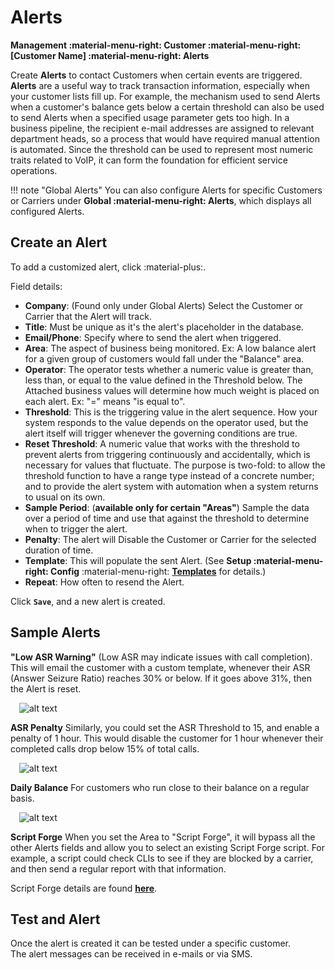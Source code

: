 # Alerts
**Management :material-menu-right: Customer :material-menu-right: [Customer Name] :material-menu-right: Alerts**

Create **Alerts** to contact Customers when certain events are triggered. **Alerts** are a useful way to track transaction information, especially when your customer lists fill up. For example, the mechanism used to send Alerts when a customer's balance gets below a certain threshold can also be used to send Alerts when a specified usage parameter gets too high. In a business pipeline, the recipient e-mail addresses are assigned to relevant department heads, so a process that would have required manual attention is automated. Since the threshold can be used to represent most numeric traits related to VoIP, it can form the foundation for efficient service operations.

!!! note "Global Alerts"
    You can also configure Alerts for specific Customers or Carriers under **Global :material-menu-right: Alerts**, which displays all configured Alerts.

## Create an Alert
To add a customized alert, click :material-plus:. 

Field details:

* **Company**: (Found only under Global Alerts) Select the Customer or Carrier that the Alert will track.
* **Title**: Must be unique as it's the alert's placeholder in the database.
* **Email/Phone**: Specify where to send the alert when triggered.
* **Area**: The aspect of business being monitored. Ex: A low balance alert for a given group of customers would fall under the "Balance" area.
* **Operator**: The operator tests whether a numeric value is greater than, less than, or equal to the value defined in the Threshold below. The Attached business values will determine how much weight is placed on each alert. Ex: "=" means "is equal to".
* **Threshold**: This is the triggering value in the alert sequence. How your system responds to the value depends on the operator used, but the alert itself will trigger whenever the governing conditions are true.
* **Reset Threshold**: A numeric value that works with the threshold to prevent alerts from triggering continuously and accidentally, which is necessary for values that fluctuate. The purpose is two-fold: to allow the threshold function to have a range type instead of a concrete number; and to provide the alert system with automation when a system returns to usual on its own.
* **Sample Period**: (**available only for certain "Areas"**) Sample the data over a period of time and use that against the threshold to determine when to trigger the alert. 
* **Penalty**: The alert will Disable the Customer or Carrier for the selected duration of time. 
* **Template**: This will populate the sent Alert. (See **Setup :material-menu-right: Config** :material-menu-right: [**Templates**](https://docs.connexcs.com/setup/config/templates/) for details.)
* **Repeat**: How often to resend the Alert. 

Click **`Save`**, and a new alert is created.

## Sample Alerts

**"Low ASR Warning"** (Low ASR may indicate issues with call completion). This will email the customer with a custom template, whenever their ASR (Answer Seizure Ratio) reaches 30% or below. If it goes above 31%, then the Alert is reset.

&emsp;![alt text][alerts-sample1]

**ASR Penalty** Similarly, you could set the ASR Threshold to 15, and enable a penalty of 1 hour. This would disable the customer for 1 hour whenever their completed calls drop below 15% of total calls. 

&emsp;![alt text][alerts-sample2]

**Daily Balance** For customers who run close to their balance on a regular basis. 

&emsp;![alt text][alerts-sample3]

**Script Forge**  When you set the Area to "Script Forge", it will bypass all the other Alerts fields and allow you to select an existing Script Forge script. For example, a script could check CLIs to see if they are blocked by a carrier, and then send a regular report with that information. 

Script Forge details are found [**here**](https://docs.connexcs.com/developers/scriptforge/). 


## Test and Alert
Once the alert is created it can be tested under a specific customer.<br>The alert messages can be received in e-mails or via SMS.


[alerts-sample1]: /customer/img/alerts-sample1.png "Alert Sample 1"
[alerts-sample2]: /customer/img/alerts-sample2.png "Alert Sample 2"
[alerts-sample3]: /customer/img/alerts-sample3.png "Alert Sample 3"
<!--stackedit_data:
eyJoaXN0b3J5IjpbNDgwMDM1NjExXX0=
-->